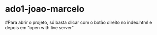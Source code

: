 # ado1-joao-marcelo

#Para abrir o projeto, só basta clicar com o botão direito no index.html e depois em "open with live server"
